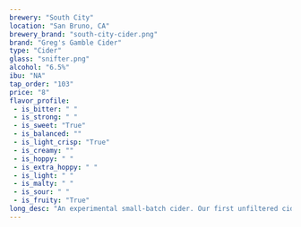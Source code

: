 ```yaml
---
brewery: "South City"
location: "San Bruno, CA"
brewery_brand: "south-city-cider.png"
brand: "Greg's Gamble Cider"
type: "Cider"
glass: "snifter.png"
alcohol: "6.5%"
ibu: "NA"
tap_order: "103"
price: "8"
flavor_profile:
 - is_bitter: " "
 - is_strong: " "
 - is_sweet: "True"
 - is_balanced: ""
 - is_light_crisp: "True"
 - is_creamy: ""
 - is_hoppy: " "
 - is_extra_hoppy: " "
 - is_light: " "
 - is_malty: " "
 - is_sour: " "
 - is_fruity: "True"
long_desc: "An experimental small-batch cider. Our first unfiltered cider fermented with a Nordic kviek yeast and rested on light-roast American oak. Though has no residual sugar, this cider has a fruity body with notes of melon and stone fruit."
---
```

